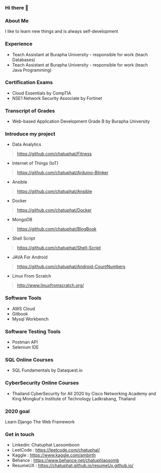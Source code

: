 ### Hi there 👋

### About Me
I like to learn new things and is always self-development 
### Experience
* Teach Assistant at Burapha University - responsible for work (teach Databases)
* Teach Assistant at Burapha University - responsible for work (teach Java Programming)
  
### Certification Exams
* Cloud Essentials by CompTIA
* NSE1 Network Security Associate by Fortinet
### Transcript of Grades
* Web-based Application Development Grade B by Burapha University
### Introduce my project
* Data Analytics
> https://github.com/chatuphat/Fitness
* Internet of Things (IoT)
> https://github.com/chatuphat/Arduino-Blinker
* Ansible
> https://github.com/chatuphat/Ansible
* Docker
> https://github.com/chatuphat/Docker
* MongoDB
> https://github.com/chatuphat/BlogBook
* Shell Script
> https://github.com/chatuphat/Shell-Script
* JAVA For Android 
> https://github.com/chatuphat/Android-CountNumbers
* Linux From Scratch
> http://www.linuxfromscratch.org/
### Software Tools
* AWS Cloud
* Gitbook
* Mysql Workbench

### Software Testing Tools
* Postman API
* Selenium IDE

### SQL Online Courses
* SQL Fundamentals by Dataquest.io
### CyberSecurity Online Courses
* Thailand CyberSecurity for All 2020 by Cisco Networking Academy and King Mongkut's Institute of Technology Ladkrabang, Thailand
### 2020 goal
Learn Django The Web Framework

### Get in touch
* Linkedin: Chatuphat Laosomboon
* LeetCode : https://leetcode.com/chatuphal/
* Kaggle : https://www.kaggle.com/ambirth
* Behance : https://www.behance.net/chatuphlaosomb
* ResumeUX : https://chatuphat.github.io/resumeUx.github.io/
<!--
**chatuphat/chatuphat** is a ✨ _special_ ✨ repository because its `README.md` (this file) appears on your GitHub profile.

Here are some ideas to get you started:

- 🔭 I’m currently working on ...
- 🌱 I’m currently learning ...
- 👯 I’m looking to collaborate on ...
- 🤔 I’m looking for help with ...
- 💬 Ask me about ...
- 📫 How to reach me: ...
- 😄 Pronouns: ...
- ⚡ Fun fact: ...
-->
